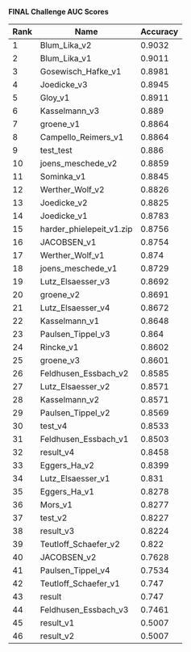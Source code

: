 **FINAL Challenge AUC Scores**


|Rank|Name|Accuracy|
|----|-----|---|
|1|Blum_Lika_v2|0.9032| 
|2|Blum_Lika_v1|0.9011| 
|3|Gosewisch_Hafke_v1|0.8981| 
|4|Joedicke_v3|0.8945| 
|5|Gloy_v1|0.8911| 
|6|Kasselmann_v3|0.889| 
|7|groene_v1|0.8864| 
|8|Campello_Reimers_v1|0.8864| 
|9|test_test|0.886| 
|10|joens_meschede_v2|0.8859| 
|11|Sominka_v1|0.8845| 
|12|Werther_Wolf_v2|0.8826| 
|13|Joedicke_v2|0.8825| 
|14|Joedicke_v1|0.8783| 
|15|harder_phielepeit_v1.zip|0.8756| 
|16|JACOBSEN_v1|0.8754| 
|17|Werther_Wolf_v1|0.874| 
|18|joens_meschede_v1|0.8729| 
|19|Lutz_Elsaesser_v3|0.8692| 
|20|groene_v2|0.8691| 
|21|Lutz_Elsaesser_v4|0.8672| 
|22|Kasselmann_v1|0.8648| 
|23|Paulsen_Tippel_v3|0.864| 
|24|Rincke_v1|0.8602| 
|25|groene_v3|0.8601| 
|26|Feldhusen_Essbach_v2|0.8585| 
|27|Lutz_Elsaesser_v2|0.8571| 
|28|Kasselmann_v2|0.8571| 
|29|Paulsen_Tippel_v2|0.8569| 
|30|test_v4|0.8533| 
|31|Feldhusen_Essbach_v1|0.8503| 
|32|result_v4|0.8458| 
|33|Eggers_Ha_v2|0.8399| 
|34|Lutz_Elsaesser_v1|0.831| 
|35|Eggers_Ha_v1|0.8278| 
|36|Mors_v1|0.8277| 
|37|test_v2|0.8227| 
|38|result_v3|0.8224| 
|39|Teutloff_Schaefer_v2|0.822| 
|40|JACOBSEN_v2|0.7628| 
|41|Paulsen_Tippel_v4|0.7534| 
|42|Teutloff_Schaefer_v1|0.747| 
|43|result|0.747| 
|44|Feldhusen_Essbach_v3|0.7461| 
|45|result_v1|0.5007| 
|46|result_v2|0.5007| 
